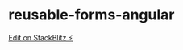 # reusable-forms-angular

[Edit on StackBlitz ⚡️](https://stackblitz.com/edit/stackblitz-starters-pwv6vz)